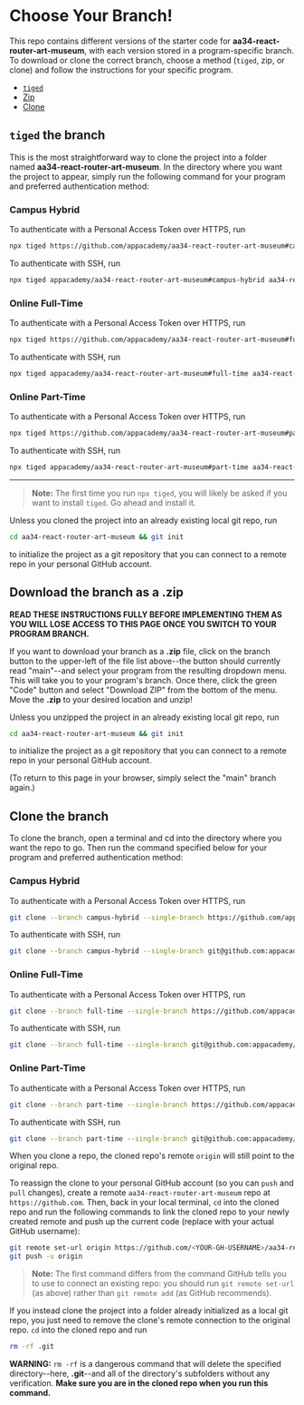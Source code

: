 # Choose Your Branch!

This repo contains different versions of the starter code for **aa34-react-router-art-museum**,
with each version stored in a program-specific branch. To download or clone the
correct branch, choose a method (`tiged`, zip, or clone) and follow the
instructions for your specific program.

* [`tiged`](#tiged-the-branch)
* [Zip](#download-the-branch-as-a-zip)
* [Clone](#clone-the-branch)

## `tiged` the branch

This is the most straightforward way to clone the project into a folder named
**aa34-react-router-art-museum**. In the directory where you want the project to appear, simply
run the following command for your program and preferred authentication method:

### Campus Hybrid

To authenticate with a Personal Access Token over HTTPS, run

```sh
npx tiged https://github.com/appacademy/aa34-react-router-art-museum#campus-hybrid aa34-react-router-art-museum
```

To authenticate with SSH, run

```sh
npx tiged appacademy/aa34-react-router-art-museum#campus-hybrid aa34-react-router-art-museum
```

### Online Full-Time

To authenticate with a Personal Access Token over HTTPS, run

```sh
npx tiged https://github.com/appacademy/aa34-react-router-art-museum#full-time aa34-react-router-art-museum
```

To authenticate with SSH, run

```sh
npx tiged appacademy/aa34-react-router-art-museum#full-time aa34-react-router-art-museum
```

### Online Part-Time

To authenticate with a Personal Access Token over HTTPS, run

```sh
npx tiged https://github.com/appacademy/aa34-react-router-art-museum#part-time aa34-react-router-art-museum
```

To authenticate with SSH, run

```sh
npx tiged appacademy/aa34-react-router-art-museum#part-time aa34-react-router-art-museum
```

-----

> **Note:** The first time you run `npx tiged`, you will likely be asked if you
> want to install `tiged`. Go ahead and install it.

Unless you cloned the project into an already existing local git repo, run

```sh
cd aa34-react-router-art-museum && git init
```

to initialize the project as a git repository that you can connect to a remote
repo in your personal GitHub account.

## Download the branch as a .zip

**READ THESE INSTRUCTIONS FULLY BEFORE IMPLEMENTING THEM AS YOU WILL LOSE ACCESS
TO THIS PAGE ONCE YOU SWITCH TO YOUR PROGRAM BRANCH.**

If you want to download your branch as a __.zip__ file, click on the branch
button to the upper-left of the file list above--the button should currently
read "main"--and select your program from the resulting dropdown menu. This will
take you to your program's branch. Once there, click the green "Code" button and
select "Download ZIP" from the bottom of the menu. Move the __.zip__ to your
desired location and unzip!

Unless you unzipped the project in an already existing local git repo, run

```sh
cd aa34-react-router-art-museum && git init
```

to initialize the project as a git repository that you can connect to a remote
repo in your personal GitHub account.

(To return to this page in your browser, simply select the "main" branch again.)

## Clone the branch

To clone the branch, open a terminal and cd into the directory where you want
the repo to go. Then run the command specified below for your program and
preferred authentication method:

### Campus Hybrid

To authenticate with a Personal Access Token over HTTPS, run

```sh
git clone --branch campus-hybrid --single-branch https://github.com/appacademy/aa34-react-router-art-museum.git
```

To authenticate with SSH, run

```sh
git clone --branch campus-hybrid --single-branch git@github.com:appacademy/aa34-react-router-art-museum.git
```

### Online Full-Time

To authenticate with a Personal Access Token over HTTPS, run

```sh
git clone --branch full-time --single-branch https://github.com/appacademy/aa34-react-router-art-museum.git
```

To authenticate with SSH, run

```sh
git clone --branch full-time --single-branch git@github.com:appacademy/aa34-react-router-art-museum.git
```

### Online Part-Time

To authenticate with a Personal Access Token over HTTPS, run

```sh
git clone --branch part-time --single-branch https://github.com/appacademy/aa34-react-router-art-museum.git
```

To authenticate with SSH, run

```sh
git clone --branch part-time --single-branch git@github.com:appacademy/aa34-react-router-art-museum.git
```

When you clone a repo, the cloned repo's remote `origin` will still point to the
original repo.

To reassign the clone to your personal GitHub account (so you can `push` and
`pull` changes), create a remote `aa34-react-router-art-museum` repo at `https://github.com`.
Then, back in your local terminal, `cd` into the cloned repo and run the
following commands to link the cloned repo to your newly created remote and push
up the current code (replace <YOUR-GH-USERNAME> with your actual GitHub username):

```sh
git remote set-url origin https://github.com/<YOUR-GH-USERNAME>/aa34-react-router-art-museum
git push -u origin
```

 > **Note:** The first command differs from the command GitHub tells you to use
 > to connect an existing repo: you should run `git remote set-url` (as above)
 > rather than `git remote add` (as GitHub recommends).

 If you instead clone the project into a folder already initialized as a local
 git repo, you just need to remove the clone's remote connection to the original
 repo. `cd` into the cloned repo and run

 ```sh
 rm -rf .git
 ```

**WARNING:** `rm -rf` is a dangerous command that will delete the specified
directory--here, __.git__--and all of the directory's subfolders without any
verification. **Make sure you are in the cloned repo when you run this
command.**
